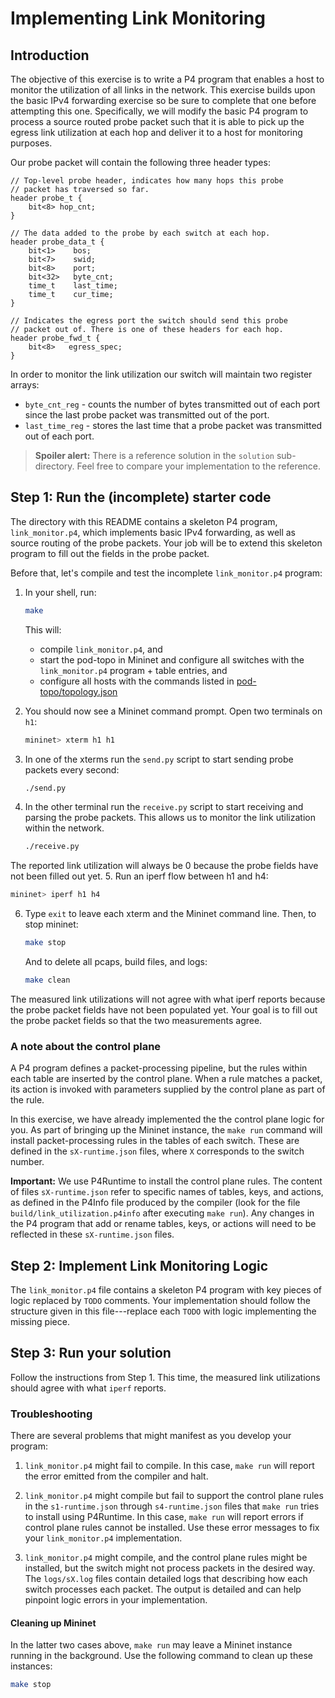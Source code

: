 # Implementing Link Monitoring

## Introduction

The objective of this exercise is to write a P4 program that enables
a host to monitor the utilization of all links in the network. This
exercise builds upon the basic IPv4 forwarding exercise so be sure
to complete that one before attempting this one. Specifically, we
will modify the basic P4 program to process a source routed probe
packet such that it is able to pick up the egress link utilization
at each hop and deliver it to a host for monitoring purposes.

Our probe packet will contain the following three header types:
``` 
// Top-level probe header, indicates how many hops this probe
// packet has traversed so far.
header probe_t {
    bit<8> hop_cnt;
}

// The data added to the probe by each switch at each hop.
header probe_data_t {
    bit<1>    bos;
    bit<7>    swid;
    bit<8>    port;
    bit<32>   byte_cnt;
    time_t    last_time;
    time_t    cur_time;
}

// Indicates the egress port the switch should send this probe
// packet out of. There is one of these headers for each hop.
header probe_fwd_t {
    bit<8>   egress_spec;
}
```

In order to monitor the link utilization our switch will maintain
two register arrays:
* `byte_cnt_reg` - counts the number of bytes transmitted out of
  each port since the last probe packet was transmitted out of
  the port.
* `last_time_reg` - stores the last time that a probe packet was 
  transmitted out of each port.

> **Spoiler alert:** There is a reference solution in the `solution`
> sub-directory. Feel free to compare your implementation to the
> reference.

## Step 1: Run the (incomplete) starter code

The directory with this README contains a skeleton P4 program,
`link_monitor.p4`, which implements basic IPv4 forwarding, as well
as source routing of the probe packets. Your job will be to
extend this skeleton program to fill out the fields in the probe
packet.

Before that, let's compile and test the incomplete `link_monitor.p4`
program: 

1. In your shell, run:
   ```bash
   make
   ```
   This will:
   * compile `link_monitor.p4`, and
   * start the pod-topo in Mininet and configure all switches with
   the `link_monitor.p4` program + table entries, and
   * configure all hosts with the commands listed in
   [pod-topo/topology.json](./pod-topo/topology.json)

2. You should now see a Mininet command prompt. Open two terminals
on `h1`:
   ```bash
   mininet> xterm h1 h1
   ```
3. In one of the xterms run the `send.py` script to start sending
probe packets every second:
   ```bash
   ./send.py
   ```
4. In the other terminal run the `receive.py` script to start
receiving and parsing the probe packets. This allows us to monitor
the link utilization within the network. 
   ```bash
   ./receive.py
   ```
The reported link utilization will always be 0 because the probe
fields have not been filled out yet.
5. Run an iperf flow between h1 and h4:
   ```bash
   mininet> iperf h1 h4
   ```
6. Type `exit` to leave each xterm and the Mininet command line.
   Then, to stop mininet:
   ```bash
   make stop
   ```
   And to delete all pcaps, build files, and logs:
   ```bash
   make clean
   ```

The measured link utilizations will not agree with what iperf reports
because the probe packet fields have not been populated yet. Your
goal is to fill out the probe packet fields so that the two
measurements agree.

### A note about the control plane

A P4 program defines a packet-processing pipeline, but the rules
within each table are inserted by the control plane. When a rule
matches a packet, its action is invoked with parameters supplied by
the control plane as part of the rule.

In this exercise, we have already implemented the the control plane
logic for you. As part of bringing up the Mininet instance, the
`make run` command will install packet-processing rules in the tables of
each switch. These are defined in the `sX-runtime.json` files, where
`X` corresponds to the switch number.

**Important:** We use P4Runtime to install the control plane rules. The
content of files `sX-runtime.json` refer to specific names of tables, keys, and
actions, as defined in the P4Info file produced by the compiler (look for the
file `build/link_utilization.p4info` after executing `make run`). Any
changes in the P4 program that add or rename tables, keys, or actions
will need to be reflected in these `sX-runtime.json` files.

## Step 2: Implement Link Monitoring Logic

The `link_monitor.p4` file contains a skeleton P4 program with key pieces of
logic replaced by `TODO` comments. Your implementation should follow
the structure given in this file---replace each `TODO` with logic
implementing the missing piece.

## Step 3: Run your solution

Follow the instructions from Step 1. This time, the measured link
utilizations should agree with what `iperf` reports.

### Troubleshooting

There are several problems that might manifest as you develop your program:

1. `link_monitor.p4` might fail to compile. In this case, `make run` will
report the error emitted from the compiler and halt.

2. `link_monitor.p4` might compile but fail to support the control plane
rules in the `s1-runtime.json` through `s4-runtime.json` files that
`make run` tries to install using P4Runtime. In this case, `make run` will
report errors if control plane rules cannot be installed. Use these error
messages to fix your `link_monitor.p4` implementation.

3. `link_monitor.p4` might compile, and the control plane rules might be
installed, but the switch might not process packets in the desired
way. The `logs/sX.log` files contain detailed logs that describing
how each switch processes each packet. The output is detailed and can
help pinpoint logic errors in your implementation.

#### Cleaning up Mininet

In the latter two cases above, `make run` may leave a Mininet instance
running in the background. Use the following command to clean up
these instances:

```bash
make stop
```


